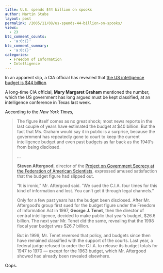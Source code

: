 ```yaml
---
title: U.S. spends $44 billion on spooks
author: Martin Stabe
layout: post
permalink: /2005/11/08/us-spends-44-billion-on-spooks/
views:
  - 23
btc_comment_counts:
  - 'a:0:{}'
btc_comment_summary:
  - 'a:0:{}'
categories:
  - Freedom of Information
  - Intelligence
---
```

In an apparent slip, a CIA official has revealed that [the US intelligence budget is $44 billion][1].

A long-time CIA official, **Mary Margaret Graham** mentioned the number, which the US government has long argued must be kept classified, at an intelligence conference in Texas last week.

According to the *New York Times,*

> The figure itself comes as no great shock; most news reports in the last couple of years have estimated the budget at $40 billion. But the fact that Ms. Graham would say it in public is a surprise, because the government has repeatedly gone to court to keep the current intelligence budget and even past budgets as far back as the 1940&#8242;s from being disclosed.
> 
> &#8230;
> 
> **Steven Aftergood**, director of the [Project on Government Secrecy at the Federation of American Scientists][2], expressed amused satisfaction that the budget figure had slipped out.
> 
> &ldquo;It is ironic,&rdquo; Mr. Aftergood said. &ldquo;We sued the C.I.A. four times for this kind of information and lost. You can&rsquo;t get it through legal channels.&rdquo;
> 
> Only for a few past years has the budget been disclosed. After Mr. Aftergood&rsquo;s group first sued for the budget figure under the Freedom of Information Act in 1997, **George J. Tenet**, then the director of central intelligence, decided to make public that year&#8217;s budget, $26.6 billion. The next year Mr. Tenet did the same, revealing that the 1998 fiscal year budget was $26.7 billion.
> 
> But in 1999, Mr. Tenet reversed that policy, and budgets since then have remained classified with the support of the courts. Last year, a federal judge refused to order the C.I.A. to release its budget totals for 1947 to 1970 &mdash; except for the 1963 budget, which Mr. Aftergood showed had already been revealed elsewhere.

Oops.

 [1]: http://www.nytimes.com/2005/11/08/politics/08budget.html
 [2]: http://www.fas.org/sgp/